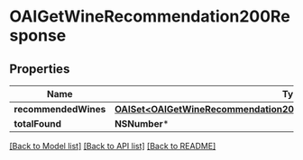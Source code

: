 # OAIGetWineRecommendation200Response

## Properties
Name | Type | Description | Notes
------------ | ------------- | ------------- | -------------
**recommendedWines** | [**OAISet&lt;OAIGetWineRecommendation200ResponseRecommendedWinesInner&gt;***](OAIGetWineRecommendation200ResponseRecommendedWinesInner.md) |  | 
**totalFound** | **NSNumber*** |  | 

[[Back to Model list]](../README.md#documentation-for-models) [[Back to API list]](../README.md#documentation-for-api-endpoints) [[Back to README]](../README.md)


